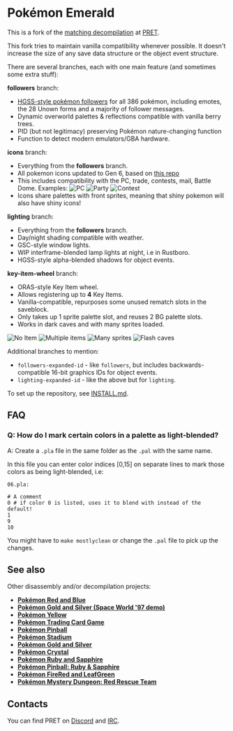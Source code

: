 # Pokémon Emerald

This is a fork of the [matching decompilation](https://github.com/pret/pokeemerald) at [PRET](https://github.com/pret).

This fork tries to maintain vanilla compatibility whenever possible. It doesn't increase the size of any save data structure or the object event structure.

There are several branches, each with one main feature (and sometimes some extra stuff):

**followers** branch:
* [HGSS-style pokémon followers](https://bulbapedia.bulbagarden.net/wiki/Walking_Pok%C3%A9mon#Pok.C3.A9mon_HeartGold_and_SoulSilver) for all 386 pokémon, including emotes, the 28 Unown forms and a majority of follower messages.
* Dynamic overworld palettes & reflections compatible with vanilla berry trees.
* PID (but not legitimacy) preserving Pokémon nature-changing function
* Function to detect modern emulators/GBA hardware.

**icons** branch:
* Everything from the **followers** branch.
* All pokemon icons updated to Gen 6, based on [this repo](https://github.com/msikma/pokesprite/tree/master/icons/pokemon/regular)
* This includes compatibility with the PC, trade, contests, mail, Battle Dome. Examples:
![PC](https://i.imgur.com/wzwJfd1.png)
![Party](https://i.imgur.com/8hbE88t.png)
![Contest](https://i.imgur.com/S9mCEFL.png)
* Icons share palettes with front sprites, meaning that shiny pokemon will also have shiny icons!

**lighting** branch:
* Everything from the **followers** branch.
* Day/night shading compatible with weather.
* GSC-style window lights.
* WIP interframe-blended lamp lights at night, i.e in Rustboro.
* HGSS-style alpha-blended shadows for object events.

**key-item-wheel** branch:
- ORAS-style Key Item wheel.
- Allows registering up to **4** Key Items.
- Vanilla-compatible, repurposes some unused rematch slots in the saveblock.
- Only takes up 1 sprite palette slot, and reuses 2 BG palette slots.
- Works in dark caves and with many sprites loaded.

![No Item](https://i.imgur.com/VY26Tww.gif)
![Multiple items](https://i.imgur.com/VKSQCz3.gif)
![Many sprites](https://i.imgur.com/qdNUDxq.gif)
![Flash caves](https://i.imgur.com/mlDA64c.gif)

Additional branches  to mention:

* `followers-expanded-id` - like `followers`, but includes backwards-compatible 16-bit graphics IDs for object events.
* `lighting-expanded-id` - like the above but for `lighting`.

To set up the repository, see [INSTALL.md](INSTALL.md).

## FAQ
### Q: How do I mark certain colors in a palette as light-blended?
A: Create a `.pla` file in the same folder as the `.pal` with the same name.

In this file you can enter color indices [0,15]
on separate lines to mark those colors as being light-blended, i.e:

`06.pla:`
```
# A comment
0 # if color 0 is listed, uses it to blend with instead of the default!
1
9
10
```

You might have to `make mostlyclean` or change the `.pal` file to pick up the changes.
## See also

Other disassembly and/or decompilation projects:
* [**Pokémon Red and Blue**](https://github.com/pret/pokered)
* [**Pokémon Gold and Silver (Space World '97 demo)**](https://github.com/pret/pokegold-spaceworld)
* [**Pokémon Yellow**](https://github.com/pret/pokeyellow)
* [**Pokémon Trading Card Game**](https://github.com/pret/poketcg)
* [**Pokémon Pinball**](https://github.com/pret/pokepinball)
* [**Pokémon Stadium**](https://github.com/pret/pokestadium)
* [**Pokémon Gold and Silver**](https://github.com/pret/pokegold)
* [**Pokémon Crystal**](https://github.com/pret/pokecrystal)
* [**Pokémon Ruby and Sapphire**](https://github.com/pret/pokeruby)
* [**Pokémon Pinball: Ruby & Sapphire**](https://github.com/pret/pokepinballrs)
* [**Pokémon FireRed and LeafGreen**](https://github.com/pret/pokefirered)
* [**Pokémon Mystery Dungeon: Red Rescue Team**](https://github.com/pret/pmd-red)


## Contacts

You can find PRET on [Discord](https://discord.gg/d5dubZ3) and [IRC](https://web.libera.chat/?#pret).
